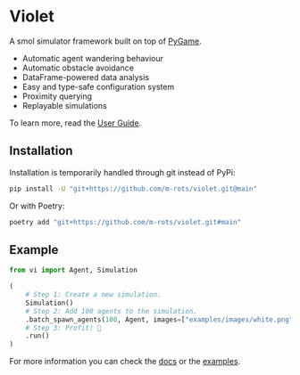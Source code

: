 # Violet

A smol simulator framework built on top of [PyGame](https://www.pygame.org/docs/).

- Automatic agent wandering behaviour
- Automatic obstacle avoidance
- DataFrame-powered data analysis
- Easy and type-safe configuration system
- Proximity querying
- Replayable simulations

To learn more, read the [User Guide](https://violet.m-rots.com).

## Installation

Installation is temporarily handled through git instead of PyPi:

```bash
pip install -U "git+https://github.com/m-rots/violet.git@main"
```

Or with Poetry:

```bash
poetry add "git+https://github.com/m-rots/violet.git#main"
```

## Example

```python
from vi import Agent, Simulation

(
    # Step 1: Create a new simulation.
    Simulation()
    # Step 2: Add 100 agents to the simulation.
    .batch_spawn_agents(100, Agent, images=["examples/images/white.png"])
    # Step 3: Profit! 🎉
    .run()
)
```

For more information you can check the [docs](https://violet.m-rots.com) or the [examples](https://github.com/m-rots/violet/tree/main/examples).